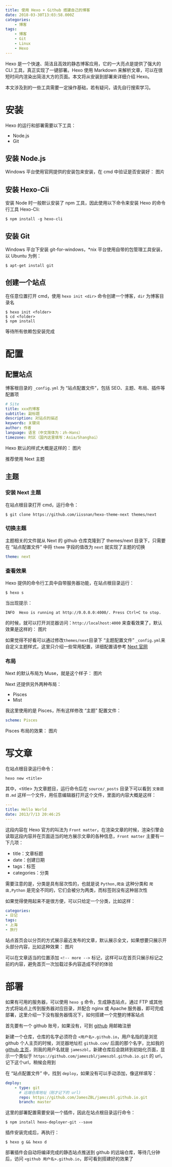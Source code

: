 ```yaml
---
title: 使用 Hexo + Github 搭建自己的博客
date: 2018-03-30T13:03:58.000Z
categories:
    - 博客
tags:
    - 博客
    - Git
    - Linux
    - Hexo
---
```


Hexo 是一个快速、简洁且高效的静态博客应用，它的一大亮点是提供了强大的 CLI 工具，真正实现了一键部署。Hexo 使用 Markdown 来解析文章，可以在很短时间内渲染出简洁大方的页面。本文将从安装到部署来详细介绍 Hexo。
<!-- more -->
本文涉及到的一些工具需要一定操作基础，若有疑问，请先自行搜索学习。


# 安装


Hexo 的运行和部署需要以下工具：
 - Node.js
 - Git

## 安装 Node.js
Windows 平台使用官网提供的安装包来安装，在 cmd 中验证是否安装好：
图片

## 安装 Hexo-Cli
安装 Node 时一般默认安装了 npm 工具，因此使用以下命令来安装 Hexo 的命令行工具 Hexo-Cli:

```shell
$ npm install -g hexo-cli
```

## 安装 Git
Windows 平台下安装 git-for-windows，\*nix 平台使用自带的包管理工具安装，以 Ubuntu 为例：

```shell
$ apt-get install git
```

## 创建一个站点
在任意位置打开 cmd，使用 ``hexo init <dir>`` 命令创建一个博客，``dir`` 为博客目录名

```shell
$ hexo init <folder>
$ cd <folder>
$ npm install
```

等待所有依赖包安装完成



# 配置


## 配置站点
博客根目录的 ``_config.yml`` 为 “站点配置文件”，包括 SEO、主题、布局、插件等配置项

```yml
# Site
title: xxx的博客
subtitle: 副标题
description: 对站点的描述
keywords: 关键词
author: 作者
language: 语言（中文简体为：zh-Hans）
timezone: 时区（国内这里填写：Asia/Shanghai）
```

Hexo 默认的样式大概是这样的：
图片

推荐使用 Next 主题

## 主题

### 安装 Next 主题

在站点根目录打开 cmd，运行命令：
```shell
$ git clone https://github.com/iissnan/hexo-theme-next themes/next
```

### 切换主题

主题相关的文件就从 Next 的 github 仓库克隆到了 themes/next 目录下，只需要在 “站点配置文件” 中将 `theme` 字段的值改为 `next` 就实现了主题的切换
```yml
theme: next
```

### 查看效果

Hexo 提供的命令行工具中自带服务器功能，在站点根目录运行：

```shell
$ hexo s
```

当出现提示：

    INFO  Hexo is running at http://0.0.0.0:4000/. Press Ctrl+C to stop.

的时候，就可以打开浏览器访问：`http://localhost:4000` 来查看效果了，默认效果是这样的：
图片

如果觉得不好看可以通过修改`themes/next`目录下 “主题配置文件” `_config.yml`来自定义主题样式，这里只介绍一些常用配置，详细配置请参考 [Next 官网](http://theme-next.iissnan.com/getting-started.html)

### 布局

Next 的默认布局为 Muse，就是这个样子：
图片

Next 还提供另外两种布局：
- Pisces
- Mist

我这里使用的是 Pisces，所有这样修改 “主题” 配置文件：

```yml
scheme: Pisces
```
Pisces 布局的效果：
图片

# 写文章

在站点根目录运行命令：
```shell
hexo new <title>
```
其中，\<title\> 为文章题目，运行命令后在 `source/_posts` 目录下可以看到 `文章题目.md` 这样一个文件，用任意编辑器打开这个文件，里面的内容大概是这样：

```yml
---
title: Hello World
date: 2013/7/13 20:46:25
---
```
这段内容在 Hexo 官方的叫法为 `Front matter`，在渲染文章的时候，渲染引擎会读取这段内容并在页面适当的地方展示文章的各种信息，`Front matter` 主要有一下几项：

- title：文章标题
- date：创建日期
- tags：标签
- categories：分类

需要注意的是，分类是具有层次性的，也就是说 `Python,爬虫` 这种分类和 `爬虫,Python` 是完全不同的，它们会被分为两类，而标签则没有这种层次性

如果觉得使用起来不是很方便，可以只给定一个分类，比如这样：
```yml
categories:
- 日记
tags:
- 上海
- 旅行
```

站点首页会以分页的方式展示最近发布的文章，默认展示全文，如果想要只展示开头部分内容，比如这种效果：
图片

可以在文章适当的位置添加 `<!-- more -->` 标记，这样可以在首页只展示标记之前的内容，避免首页一次加载过多内容造成不好的体验

# 部署

如果有可用的服务器，可以使用 `hexo g` 命令，生成静态站点，通过 FTP 或其他方式将站点上传到服务器对应目录，并配合 nginx 或 Apache 服务器，即可完成部署，这里介绍一下没有服务器情况下，如何搭建一个完整的博客站点

首先要有一个 github 账号，如果没有，可到 [github](http://github.com) 用邮箱注册

新建一个仓库，仓库的名字必须符合 `<用户名>.github.io`，用户名指的是浏览 github 个人主页的时候，浏览器地址栏 `github.com/` 后面的那个名字，比如我的 [github 主页](http://github.com/jameszbl)，则我的用户名就是 `jameszbl`，新建仓库后会跳转到初始化页面，显示一个类似于 `https://github.com/jameszbl/jameszbl.github.io.git` 的 url， 记下这个url，稍候会用到

在 “站点配置文件” 中，找到 `deploy`，如果没有可以手动添加，像这样填写：
```yml
deploy:
    - type: git
      # 远端仓库地址（刚才记下的 url)
      repo: https://github.com/JamesZBL/jameszbl.github.io.git
      branch: master
```

这里的部署配置需要安装一个插件，因此在站点根目录运行命令：
```shell
$ npm install hexo-deployer-git --save
```

插件安装完成后，再执行：
```shell
$ hexo g && hexo d
```

部署插件会自动将编译完成的静态站点推送到 github 的远端仓库，等待几分钟后，访问 `<github 用户名>.github.io`，即可看到搭建好的效果了
